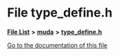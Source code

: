 

# File type\_define.h

[**File List**](files.md) **>** [**muda**](dir_be047e8c00f93e2e88c2a417393a7f42.md) **>** [**type\_define.h**](type__define_8h.md)

[Go to the documentation of this file](type__define_8h.md)


```
```


